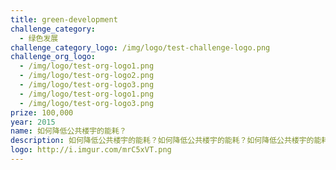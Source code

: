 ```yaml
---
title: green-development
challenge_category: 
  - 绿色发展
challenge_category_logo: /img/logo/test-challenge-logo.png
challenge_org_logo: 
  - /img/logo/test-org-logo1.png
  - /img/logo/test-org-logo2.png
  - /img/logo/test-org-logo3.png
  - /img/logo/test-org-logo1.png
  - /img/logo/test-org-logo3.png
prize: 100,000
year: 2015
name: 如何降低公共楼宇的能耗？
description: 如何降低公共楼宇的能耗？如何降低公共楼宇的能耗？如何降低公共楼宇的能耗？如何降低公共楼宇的能耗？
logo: http://i.imgur.com/mrC5xVT.png
---
```


